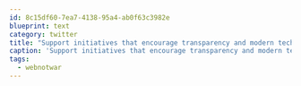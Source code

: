 ```yaml
---
id: 8c15df60-7ea7-4138-95a4-ab0f63c3982e
blueprint: text
category: twitter
title: "Support initiatives that encourage transparency and modern technology in gov't #webnotwar"
caption: 'Support initiatives that encourage transparency and modern technology in gov''t <span class="hashtag hashtag_local">#<a href="http://tweettemp.darylchymko.ca/?tag=webnotwar">webnotwar</a>'
tags:
  - webnotwar
---
```

